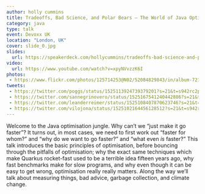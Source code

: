 ```yaml
---
author: holly cummins
title: Tradeoffs, Bad Science, and Polar Bears – The World of Java Optimisation
category: java
type: talk
event: Devoxx UK
location: "London, UK"
cover: slide_0.jpg
slides:
  url: https://speakerdeck.com/hollycummins/tradeoffs-bad-science-and-polar-bears-the-world-of-java-optimisation-675d2f50-304f-44c1-8a48-888111fac259
video: 
  url: https://www.youtube.com/watch?v=xpyNVvzzK6I
photos: 
 - https://www.flickr.com/photos/125714253@N02/52084829843/in/album-72177720299083546/
tweets:
 - https://twitter.com/poggs/status/1525113924739379201?s=21&t=s942rc2pCiOzXg5cHIsGaA
 - https://twitter.com/sannegrinovero/status/1525167541240442886?s=21&t=9QA7VjCwJPUPPOoVBqAtBA
 - https://twitter.com/leanderreimer/status/1525108407870623746?s=21&t=s942rc2pCiOzXg5cHIsGaA
 - https://twitter.com/vilojona/status/1525102164456128512?s=21&t=s942rc2pCiOzXg5cHIsGaA
---
```


Welcome to the Java optimisation jungle. Why can’t we “just make it go faster”? It turns out, in most cases, we need to first work out “faster for whom?” and “why do we want to go faster?” and “what even *is* faster?” This talk introduces the basic principles of optimisation, before bouncing through the pitfalls of optimisation; why the exact same techniques which make Quarkus rocket-fast used to be a terrible idea fifteen years ago, why fast benchmarks make for slow programs, and why even though it can be easy to get wrong, optimisation really really matters. Along the way we’ll talk about measuring things, bad advice, garbage collection, and climate change. 